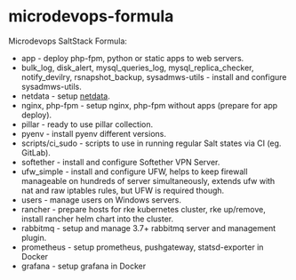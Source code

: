 # microdevops-formula
Microdevops SaltStack Formula:
- app - deploy php-fpm, python or static apps to web servers.
- bulk_log, disk_alert, mysql_queries_log, mysql_replica_checker, notify_devilry, rsnapshot_backup, sysadmws-utils - install and configure sysadmws-utils.
- netdata - setup [netdata](https://github.com/firehol/netdata).
- nginx, php-fpm - setup nginx, php-fpm without apps (prepare for app deploy).
- pillar - ready to use pillar collection.
- pyenv - install pyenv different versions.
- scripts/ci_sudo - scripts to use in running regular Salt states via CI (eg. GitLab).
- softether - install and configure Softether VPN Server.
- ufw_simple - install and configure UFW, helps to keep firewall manageable on hundreds of server simultaneously, extends ufw with nat and raw iptables rules, but UFW is required though.
- users - manage users on Windows servers.
- rancher - prepare hosts for rke kubernetes cluster, rke up/remove, install rancher helm chart into the cluster.
- rabbitmq - setup and manage 3.7+ rabbitmq server and management plugin.
- prometheus - setup prometheus, pushgateway, statsd-exporter in Docker
- grafana - setup grafana in Docker
